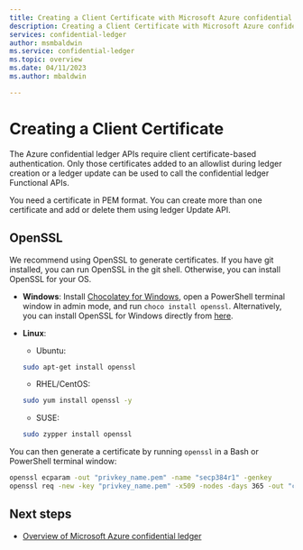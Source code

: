```yaml
---
title: Creating a Client Certificate with Microsoft Azure confidential ledger
description: Creating a Client Certificate with Microsoft Azure confidential ledger
services: confidential-ledger
author: msmbaldwin
ms.service: confidential-ledger
ms.topic: overview
ms.date: 04/11/2023
ms.author: mbaldwin

---
```

# Creating a Client Certificate

The Azure confidential ledger APIs require client certificate-based authentication. Only those certificates added to an allowlist during ledger creation or a ledger update can be used to call the confidential ledger Functional APIs.

You need a certificate in PEM format. You can create more than one certificate and add or delete them using ledger Update API.

## OpenSSL

We recommend using OpenSSL to generate certificates. If you have git installed, you can run OpenSSL in the git shell. Otherwise, you can install OpenSSL for your OS.

- **Windows**: Install [Chocolatey for Windows](https://chocolatey.org/install), open a PowerShell terminal window in admin mode, and run `choco install openssl`. Alternatively, you can install OpenSSL for Windows directly from [here](http://gnuwin32.sourceforge.net/packages/openssl.htm).
- **Linux**:
  - Ubuntu:

  ```bash
  sudo apt-get install openssl
  ```

  - RHEL/CentOS:

  ```bash
  sudo yum install openssl -y
  ```

  - SUSE:

  ```bash
  sudo zypper install openssl
  ```

You can then generate a certificate by running `openssl` in a Bash or PowerShell terminal window:

```bash
openssl ecparam -out "privkey_name.pem" -name "secp384r1" -genkey
openssl req -new -key "privkey_name.pem" -x509 -nodes -days 365 -out "cert.pem" -"sha384" -subj=/CN="ACL Client Cert"
```

## Next steps

- [Overview of Microsoft Azure confidential ledger](overview.md)
